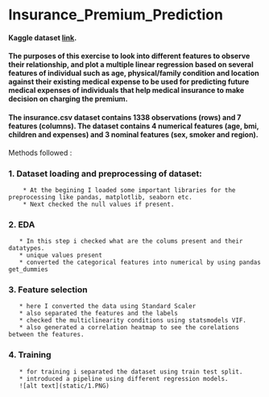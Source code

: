 # Insurance_Premium_Prediction

#### Kaggle dataset [link](https://www.kaggle.com/faisalmoizhussain/insurance-premium-prediction/data).

#### The purposes of this exercise to look into different features to observe their relationship, and plot a multiple linear regression based on several features of individual such as age, physical/family condition and location against their existing medical expense to be used for predicting future medical expenses of individuals that help medical insurance to make decision on charging the premium.

#### The insurance.csv dataset contains 1338 observations (rows) and 7 features (columns). The dataset contains 4 numerical features (age, bmi, children and expenses) and 3 nominal features (sex, smoker and region).

Methods followed : 

### 1. Dataset loading and preprocessing of dataset: 
        * At the begining I loaded some important libraries for the preprocessing like pandas, matplotlib, seaborn etc.
        * Next checked the null values if present.
### 2. EDA
       * In this step i checked what are the colums present and their datatypes.
       * unique values present
       * converted the categorical features into numerical by using pandas get_dummies
### 3. Feature selection
       * here I converted the data using Standard Scaler
       * also separated the features and the labels
       * checked the multiclinearity conditions using statsmodels VIF.
       * also generated a correlation heatmap to see the corelations between the features.
### 4. Training
       * for training i separated the dataset using train test split.
       * introduced a pipeline using different regression models.
       ![alt text](static/1.PNG)
       
